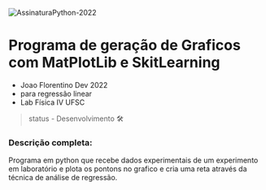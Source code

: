 ![AssinaturaPython-2022](https://user-images.githubusercontent.com/18576857/160958878-633ee958-58df-48f1-b24b-12670cfd213f.png)
# Programa de geração de Graficos com MatPlotLib e SkitLearning
- Joao Florentino Dev 2022 
- para regressão linear 
- Lab Física IV UFSC 
> status - Desenvolvimento 🛠️
### Descrição completa:
Programa em python que recebe dados experimentais de um experimento em laboratório e 
plota os pontons no grafico e cria uma reta através da técnica de análise de regressão.

